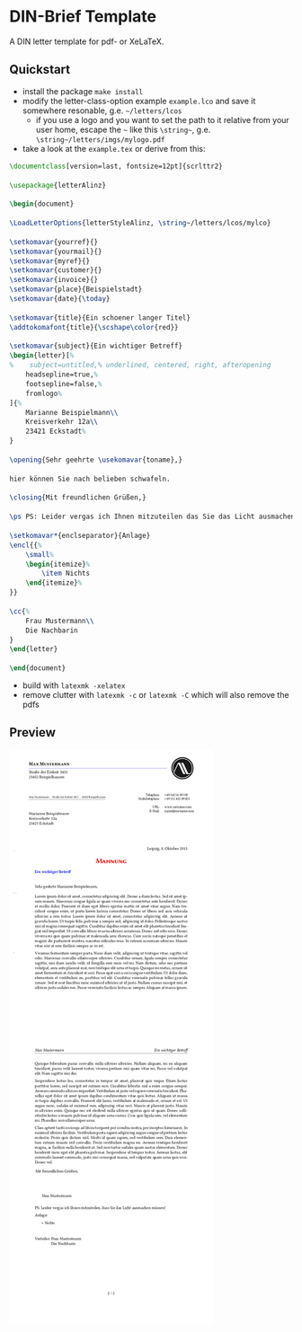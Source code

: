 # DIN-Brief Template

A DIN letter template for pdf- or XeLaTeX.

## Quickstart

- install the package `make install`
- modify the letter-class-option example `example.lco` and save it somewhere resonable, g.e. `~/letters/lcos`
     - if you use a logo and you want to set the path to it relative from your user home, escape the `~` like this `\string~`, g.e. `\string~/letters/imgs/mylogo.pdf`
- take a look at the `example.tex` or derive from this:

```tex
\documentclass[version=last, fontsize=12pt]{scrlttr2}

\usepackage{letterAlinz}

\begin{document}

\LoadLetterOptions{letterStyleAlinz, \string~/letters/lcos/mylco}

\setkomavar{yourref}{}
\setkomavar{yourmail}{}
\setkomavar{myref}{}
\setkomavar{customer}{}
\setkomavar{invoice}{}
\setkomavar{place}{Beispielstadt}
\setkomavar{date}{\today}

\setkomavar{title}{Ein schoener langer Titel}
\addtokomafont{title}{\scshape\color{red}}

\setkomavar{subject}{Ein wichtiger Betreff}
\begin{letter}[%
%    subject=untitled,% underlined, centered, right, afteropening
    headsepline=true,%
    footsepline=false,%
    fromlogo%
]{%
    Marianne Beispielmann\\
    Kreisverkehr 12a\\
    23421 Eckstadt%
}

\opening{Sehr geehrte \usekomavar{toname},}

hier können Sie nach belieben schwafeln.

\closing{Mit freundlichen Grüßen,}

\ps PS: Leider vergas ich Ihnen mitzuteilen das Sie das Licht ausmachen müssen!

\setkomavar*{enclseparator}{Anlage}
\encl{{%
    \small%
    \begin{itemize}%
        \item Nichts
    \end{itemize}%
}}

\cc{%
    Frau Mustermann\\
    Die Nachbarin
}
\end{letter}

\end{document}
```

- build with `latexmk -xelatex`
- remove clutter with `latexmk -c` or `latexmk -C` which will also remove the pdfs

## Preview

![preview image](preview.png)
